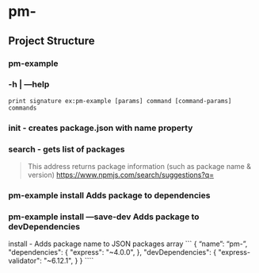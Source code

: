 # pm-<Lang-here>

## Project Structure

### pm-example 
### -h | —help
	print signature ex:pm-example [params] command [command-params]  
	commands 

### init <name> - creates package.json with name property

### search - gets list of packages

> This address returns package information (such as package name & version)
> https://www.npmjs.com/search/suggestions?q=<package-name-here>


### pm-example install				 			Adds package to dependencies
### pm-example install —save-dev 			Adds package to devDependencies

install - Adds package name to JSON packages array
	```
	{
		“name”: “pm-<Lang-here>”,
		"dependencies": {
			"express": "~4.0.0",
		},
		"devDependencies": {
			"express-validator": "~6.12.1",
		}
	}
	````